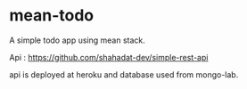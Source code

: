 # mean-todo

A simple todo app using mean stack.

Api : https://github.com/shahadat-dev/simple-rest-api

api is deployed at heroku and database used from mongo-lab.
